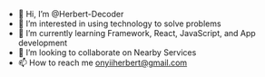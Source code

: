 - 👋 Hi, I’m @Herbert-Decoder
- 👀 I’m interested in using technology to solve problems 
- 🌱 I’m currently learning Framework, React, JavaScript, and App development
- 💞️ I’m looking to collaborate on Nearby Services 
- 📫 How to reach me onyiiherbert@gmail.com

<!---
Herbert-Decoder/Herbert-Decoder is a ✨ special ✨ repository because its `README.md` (this file) appears on your GitHub profile.
You can click the Preview link to take a look at your changes.
--->
